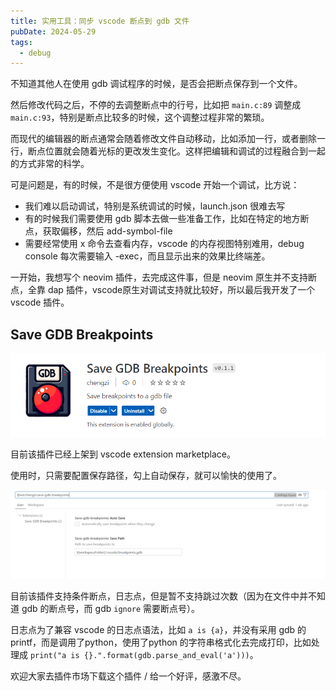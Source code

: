 ```yaml
---
title: 实用工具：同步 vscode 断点到 gdb 文件
pubDate: 2024-05-29
tags:
  - debug
---
```


不知道其他人在使用 gdb 调试程序的时候，是否会把断点保存到一个文件。

然后修改代码之后，不停的去调整断点中的行号，比如把 `main.c:89` 调整成 `main.c:93`，特别是断点比较多的时候，这个调整过程非常的繁琐。

而现代的编辑器的断点通常会随着修改文件自动移动，比如添加一行，或者删除一行，断点位置就会随着光标的更改发生变化。这样把编辑和调试的过程融合到一起的方式非常的科学。

可是问题是，有的时候，不是很方便使用 vscode 开始一个调试，比方说：

- 我们难以启动调试，特别是系统调试的时候，launch.json 很难去写
- 有的时候我们需要使用 gdb 脚本去做一些准备工作，比如在特定的地方断点，获取偏移，然后 add-symbol-file
- 需要经常使用 x 命令去查看内存，vscode 的内存视图特别难用，debug console 每次需要输入 -exec，而且显示出来的效果比终端差。 

一开始，我想写个 neovim 插件，去完成这件事，但是 neovim 原生并不支持断点，全靠 dap 插件，vscode原生对调试支持就比较好，所以最后我开发了一个 vscode 插件。



## Save GDB Breakpoints

![](assets/2024-05-29-11-44-50-image.png)

目前该插件已经上架到 vscode extension marketplace。

使用时，只需要配置保存路径，勾上自动保存，就可以愉快的使用了。

![](assets/2024-05-29-11-45-47-image.png)

目前该插件支持条件断点，日志点，但是暂不支持跳过次数（因为在文件中并不知道 gdb 的断点号，而 gdb `ignore` 需要断点号）。

日志点为了兼容 vscode 的日志点语法，比如 `a is {a}`，并没有采用 gdb 的 printf，而是调用了python，使用了python 的字符串格式化去完成打印，比如处理成 `print("a is {}.".format(gdb.parse_and_eval('a')))`。



欢迎大家去插件市场下载这个插件 / 给一个好评，感激不尽。








